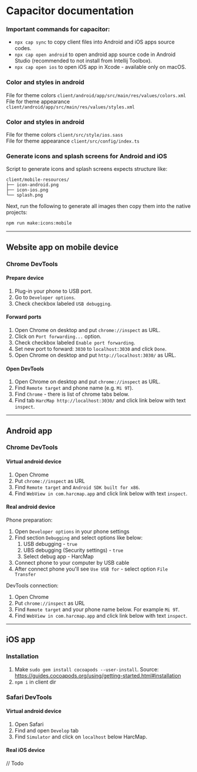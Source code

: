 # Capacitor documentation

### Important commands for capacitor:
- `npx cap sync` to copy client files into Android and iOS apps source codes.
- `npx cap open android` to open android app source code in Android Studio (recommended to not install from Intellij Toolbox).
- `npx cap open ios` to open iOS app in Xcode - available only on macOS.


### Color and styles in android
File for theme colors `client/android/app/src/main/res/values/colors.xml`  
File for theme appearance `client/android/app/src/main/res/values/styles.xml`

### Color and styles in android
File for theme colors `client/src/style/ios.sass`  
File for theme appearance `client/src/config/index.ts`


### Generate icons and splash screens for Android and iOS
Script to generate icons and splash screens expects structure like:
```
client/mobile-resources/
├── icon-android.png
├── icon-ios.png
└── splash.png
```
Next, run the following to generate all images then copy them into the native projects:
```bash
npm run make:icons:mobile
```

___
## Website app on mobile device

### Chrome DevTools

#### Prepare device
1. Plug-in your phone to USB port.
2. Go to `Developer options`.
3. Check checkbox labeled `USB debugging`.

#### Forward ports
1. Open Chrome on desktop and put `chrome://inspect` as URL.
2. Click on `Port forwarding...` option.
3. Check checkbox labeled `Enable port forwarding`.
4. Set new port to forward: `3030` to `localhost:3030` and click `Done`.
5. Open Chrome on desktop and put `http://localhost:3030/` as URL.

#### Open DevTools
1. Open Chrome on desktop and put `chrome://inspect` as URL.
2. Find `Remote target` and phone name (e.g. `Mi 9T`).
3. Find `Chrome` - there is list of chrome tabs below.
4. Find tab `HarcMap http://localhost:3030/` and click link below with text `inspect`.

___
## Android app

### Chrome DevTools

#### Virtual android device
1. Open Chrome
2. Put `chrome://inspect` as URL
3. Find `Remote target` and `Android SDK built for x86`.
4. Find `WebView in com.harcmap.app` and click link below with text `inspect`.

#### Real android device

Phone preparation:
1. Open `Developer options` in your phone settings
2. Find section `Debugging` and select options like below:
   1. USB debugging - `true`
   2. UBS debugging (Security settings) - `true`
   3. Select debug app - HarcMap
3. Connect phone to your computer by USB cable
4. After connect phone you'll see `Use USB for` - select option `File Transfer`

DevTools connection:
1. Open Chrome
2. Put `chrome://inspect` as URL
3. Find `Remote target` and your phone name below. For example `Mi 9T`.
4. Find `WebView in com.harcmap.app` and click link below with text `inspect`.


___
## iOS app

### Installation
1. Make `sudo gem install cocoapods --user-install`. Source:
   https://guides.cocoapods.org/using/getting-started.html#installation
2. `npm i` in client dir

### Safari DevTools

#### Virtual android device
1. Open Safari
2. Find and open `Develop` tab
3. Find `Simulator` and click on `localhost` below HarcMap.

#### Real iOS device
// Todo

